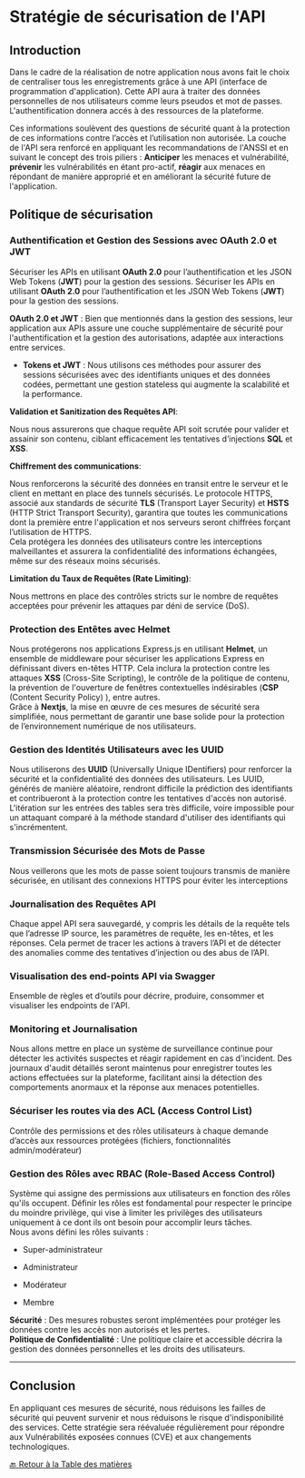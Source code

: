 # Stratégie de sécurisation de l'API

## Introduction

Dans le cadre de la réalisation de notre application nous avons fait le choix de centraliser tous les enregistrements grâce à une API (interface de programmation d'application). Cette API aura à traiter des données personnelles de nos utilisateurs comme leurs pseudos et mot de passes. L'authentification donnera accés à des ressources de la plateforme.

Ces informations soulèvent des questions de sécurité quant à la protection de ces informations contre l’accès et l’utilisation non autorisée. La couche de l'API sera renforcé en appliquant les recommandations de l'ANSSI et en suivant le concept des trois piliers : <strong>Anticiper</strong> les menaces et vulnérabilité, <strong>prévenir</strong> les vulnérabilités en étant pro-actif, <strong>réagir</strong> aux menaces en répondant de manière approprié et en améliorant la sécurité future de l'application.

## Politique de sécurisation

### Authentification et Gestion des Sessions avec OAuth 2.0 et JWT

Sécuriser les APIs en utilisant **OAuth 2.0** pour l’authentification et les JSON Web Tokens (**JWT**) pour la gestion des sessions.
Sécuriser les APIs en utilisant **OAuth 2.0** pour l’authentification et les JSON Web Tokens (**JWT**) pour la gestion des sessions.

**OAuth 2.0 et JWT** : Bien que mentionnés dans la gestion des sessions, leur application aux APIs assure une couche supplémentaire de sécurité pour l'authentification et la gestion des autorisations, adaptée aux interactions entre services.

- **Tokens et JWT** : Nous utilisons ces méthodes pour assurer des sessions sécurisées avec des identifiants uniques et des données codées, permettant une gestion stateless qui augmente la scalabilité et la performance.

**Validation et Sanitization des Requêtes API**:

Nous nous assurerons que chaque requête API soit scrutée pour valider et assainir son contenu, ciblant efficacement les tentatives d’injections **SQL** et **XSS**.

**Chiffrement des communications**:

Nous renforcerons la sécurité des données en transit entre le serveur et le client en mettant en place des tunnels sécurisés. Le protocole HTTPS, associé aux standards de sécurité **TLS** (Transport Layer Security) et **HSTS** (HTTP Strict Transport Security), garantira que toutes les communications dont la première entre l'application et nos serveurs seront chiffrées forçant l’utilisation de HTTPS.  
Cela protégera les données des utilisateurs contre les interceptions malveillantes et assurera la confidentialité des informations échangées, même sur des réseaux moins sécurisés.

**Limitation du Taux de Requêtes (Rate Limiting)**:

Nous mettrons en place des contrôles stricts sur le nombre de requêtes acceptées pour prévenir les attaques par déni de service (DoS).

### Protection des Entêtes avec Helmet

Nous protégerons nos applications Express.js en utilisant **Helmet**, un ensemble de middleware pour sécuriser les applications Express en définissant divers en-têtes HTTP. Cela inclura la protection contre les attaques **XSS** (Cross-Site Scripting), le contrôle de la politique de contenu, la prévention de l'ouverture de fenêtres contextuelles indésirables (**CSP** (Content Security Policy) ), entre autres.  
Grâce à **Nextjs**, la mise en œuvre de ces mesures de sécurité sera simplifiée, nous permettant de garantir une base solide pour la protection de l’environnement numérique de nos utilisateurs.

### Gestion des Identités Utilisateurs avec les UUID

Nous utiliserons des **UUID** (Universally Unique IDentifiers) pour renforcer la sécurité et la confidentialité des données des utilisateurs. Les UUID, générés de manière aléatoire, rendront difficile la prédiction des identifiants et contribueront à la protection contre les tentatives d'accès non autorisé. L'itération sur les entrées des tables sera très difficile, voire impossible pour un attaquant comparé à la méthode standard d'utiliser des identifiants qui s'incrémentent. 

### Transmission Sécurisée des Mots de Passe

Nous veillerons que les mots de passe soient toujours transmis de manière sécurisée, en utilisant des connexions HTTPS pour éviter les interceptions

### Journalisation des Requêtes API

Chaque appel API sera sauvegardé, y compris les détails de la requête tels que l’adresse IP source, les paramètres de requête, les en-têtes, et les réponses. Cela permet de tracer les actions à travers l’API et de détecter des anomalies comme des tentatives d’injection ou des abus de l’API.

### Visualisation des end-points API via Swagger

Ensemble de règles et d’outils pour décrire, produire, consommer et visualiser les endpoints de l'API.

### Monitoring et Journalisation

Nous allons mettre en place un système de surveillance continue pour détecter les activités suspectes et réagir rapidement en cas d'incident. Des journaux d'audit détaillés seront maintenus pour enregistrer toutes les actions effectuées sur la plateforme, facilitant ainsi la détection des comportements anormaux et la réponse aux menaces potentielles.

### Sécuriser les routes via des ACL (Access Control List)

Contrôle des permissions et des rôles utilisateurs à chaque demande d’accès aux ressources protégées (fichiers, fonctionnalités admin/modérateur)

### Gestion des Rôles avec RBAC (Role-Based Access Control)

Système qui assigne des permissions aux utilisateurs en fonction des rôles qu'ils occupent. Définir les rôles est fondamental pour respecter le principe du moindre privilège, qui vise à limiter les privilèges des utilisateurs uniquement à ce dont ils ont besoin pour accomplir leurs tâches.   
Nous avons défini les rôles suivants :

- Super-administrateur

- Administrateur

- Modérateur

- Membre

**Sécurité** : Des mesures robustes seront implémentées pour protéger les données contre les accès non autorisés et les pertes.  
**Politique de Confidentialité** : Une politique claire et accessible décrira la gestion des données personnelles et les droits des utilisateurs.

---

## Conclusion

En appliquant ces mesures de sécurité, nous réduisons les failles de sécurité qui peuvent survenir et nous réduisons le risque d'indisponibilité des services. Cette stratégie sera réévaluée régulièrement pour répondre aux Vulnérabilités exposées connues (CVE) et aux changements technologiques.

[🔙 Retour à la Table des matières](../README.md)
